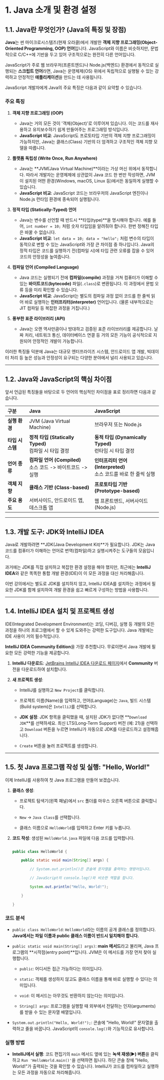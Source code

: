 # 1. Java 소개 및 환경 설정

## 1.1. Java란 무엇인가? (Java의 특징 및 장점)

**Java**는 썬 마이크로시스템즈(현재 오라클)에서 개발한 **객체 지향 프로그래밍(Object-Oriented Programming, OOP) 언어**입니다. JavaScript와 이름은 비슷하지만, 문법적으로 C/C++에 기반을 두고 있어 구조적으로는 완전히 다른 언어입니다.

JavaScript가 주로 웹 브라우저(프론트엔드)나 Node.js(백엔드) 환경에서 동적으로 실행되는 **스크립트 언어**라면, Java는 운영체제(OS) 위에서 독립적으로 실행될 수 있는 강력하고 안정적인 **애플리케이션**을 만드는 데 사용됩니다.

JavaScript 개발자에게 Java의 주요 특징은 다음과 같이 요약할 수 있습니다.

### 주요 특징

1.  **객체 지향 프로그래밍 (OOP)**
    *   Java는 거의 모든 것이 '객체(Object)'로 이루어져 있습니다. 이는 코드를 재사용하고 유지보수하기 쉽게 만들어주는 프로그래밍 방식입니다.
    *   **JavaScript 비교**: JavaScript도 프로토타입 기반의 객체 지향 프로그래밍이 가능하지만, Java는 클래스(Class) 기반의 더 엄격하고 구조적인 객체 지향 모델을 따릅니다.

2.  **플랫폼 독립성 (Write Once, Run Anywhere)**
    *   Java는 **JVM(Java Virtual Machine)**이라는 가상 머신 위에서 동작합니다. 따라서 개발자는 운영체제에 상관없이 Java 코드 한 번만 작성하면, JVM이 설치된 어떤 환경(Windows, macOS, Linux 등)에서든 동일하게 실행할 수 있습니다.
    *   **JavaScript 비교**: JavaScript 코드는 브라우저의 JavaScript 엔진이나 Node.js 런타임 환경에 종속되어 실행됩니다.

3.  **정적 타입 (Statically-Typed) 언어**
    *   Java는 변수를 선언할 때 반드시 **타입(type)**을 명시해야 합니다. 예를 들어, `int number = 10;` 처럼 숫자 타입임을 알려줘야 합니다. 한번 정해진 타입은 바꿀 수 없습니다.
    *   **JavaScript 비교**: `let data = 10; data = "hello";` 처럼 변수의 타입이 동적으로 변할 수 있는 JavaScript와 가장 큰 차이점 중 하나입니다. Java의 정적 타입은 코드를 실행하기 전(컴파일 시)에 타입 관련 오류를 잡을 수 있어 코드의 안정성을 높여줍니다.

4.  **컴파일 언어 (Compiled Language)**
    *   Java 코드는 실행되기 전에 **컴파일(compile)** 과정을 거쳐 컴퓨터가 이해할 수 있는 **바이트코드(bytecode)** 파일(`.class`)로 변환됩니다. 이 과정에서 문법 오류 등을 미리 확인할 수 있습니다.
    *   **JavaScript 비교**: JavaScript는 별도의 컴파일 과정 없이 코드를 한 줄씩 읽어 바로 실행하는 **인터프리터(interpreter)** 언어입니다. (물론 내부적으로는 JIT 컴파일 등 복잡한 과정을 거칩니다.)

5.  **풍부한 표준 라이브러리 (API)**
    *   Java는 오랜 역사만큼이나 방대하고 검증된 표준 라이브러리를 제공합니다. 날짜 처리, 네트워크 통신, 데이터베이스 연결 등 거의 모든 기능이 공식적으로 지원되어 안정적인 개발이 가능합니다.

이러한 특징들 덕분에 Java는 대규모 엔터프라이즈 시스템, 안드로이드 앱 개발, 빅데이터 처리 등 높은 성능과 안정성이 요구되는 다양한 분야에서 널리 사용되고 있습니다.

---

## 1.2. Java와 JavaScript의 핵심 차이점

앞서 언급된 특징들을 바탕으로 두 언어의 핵심적인 차이점을 표로 정리하면 다음과 같습니다.

| 구분 | Java | JavaScript |
| :--- | :--- | :--- |
| **실행 환경** | JVM (Java Virtual Machine) | 브라우저 또는 Node.js |
| **타입 시스템** | **정적 타입 (Statically Typed)**<br>컴파일 시 타입 결정 | **동적 타입 (Dynamically Typed)**<br>런타임 시 타입 결정 |
| **언어 종류** | **컴파일 언어 (Compiled)**<br>소스 코드 -> 바이트코드 -> 실행 | **인터프리터 언어 (Interpreted)**<br>소스 코드를 바로 한 줄씩 실행 |
| **객체 지향** | **클래스 기반 (Class-based)** | **프로토타입 기반 (Prototype-based)** |
| **주요 용도** | 서버사이드, 안드로이드 앱, 데스크톱 앱 | 웹 프론트엔드, 서버사이드(Node.js) |

---

## 1.3. 개발 도구: JDK와 IntelliJ IDEA



Java로 개발하려면 **JDK(Java Development Kit)**가 필요합니다. JDK는 Java 코드를 컴퓨터가 이해하는 언어로 번역(컴파일)하고 실행시켜주는 도구들의 모음입니다.



과거에는 JDK를 직접 설치하고 복잡한 환경 설정을 해야 했지만, 최근에는 **IntelliJ IDEA**와 같은 똑똑한 통합 개발 환경(IDE)이 이 모든 과정을 대신 처리해줍니다.



이번 강의에서는 별도로 JDK를 설치하지 않고, IntelliJ IDEA를 설치하는 과정에서 필요한 JDK를 함께 설치하여 개발 환경을 쉽고 빠르게 구성하는 방법을 사용합니다.



---



## 1.4. IntelliJ IDEA 설치 및 프로젝트 생성



IDE(Integrated Development Environment)는 코딩, 디버깅, 실행 등 개발의 모든 과정을 하나의 프로그램에서 할 수 있게 도와주는 강력한 도구입니다. Java 개발에는 IDE 사용이 거의 필수적입니다.



**IntelliJ IDEA Community Edition**을 가장 추천합니다. 무료이면서 Java 개발에 필요한 모든 강력한 기능을 제공합니다.



1.  **IntelliJ 다운로드**: [JetBrains IntelliJ IDEA 다운로드 페이지](https://www.jetbrains.com/idea/download/)에서 **Community** 버전을 다운로드하여 설치합니다.



2.  **새 프로젝트 생성**:

    -   IntelliJ를 실행하고 `New Project`를 클릭합니다.

    -   프로젝트 이름(Name)을 입력하고, 언어(Language)는 `Java`, 빌드 시스템(Build system)은 `IntelliJ`를 선택합니다.

    -   **JDK 설정**: JDK 항목을 클릭했을 때, 설치된 JDK가 없다면 **`Download JDK`**를 선택하세요. 최신 LTS(Long-Term Support) 버전 (예: 21)을 선택하고 `Download` 버튼을 누르면 IntelliJ가 자동으로 JDK를 다운로드하고 설정해줍니다.

    -   `Create` 버튼을 눌러 프로젝트를 생성합니다.



---



## 1.5. 첫 Java 프로그램 작성 및 실행: "Hello, World!"



이제 IntelliJ를 사용하여 첫 Java 프로그램을 만들어 보겠습니다.



1.  **클래스 생성**:

    -   프로젝트 탐색기(왼쪽 패널)에서 `src` 폴더를 마우스 오른쪽 버튼으로 클릭합니다.

    -   `New` -> `Java Class`를 선택합니다.

    -   클래스 이름으로 `HelloWorld`를 입력하고 Enter 키를 누릅니다.



2.  **코드 작성**: 생성된 `HelloWorld.java` 파일에 다음 코드를 입력합니다.



    ```java

    public class HelloWorld {

        public static void main(String[] args) {

            // System.out.println()은 콘솔에 문자열을 출력하는 명령어입니다.

            // JavaScript의 console.log()와 비슷한 역할을 합니다.

            System.out.println("Hello, World!");

        }

    }

    ```



### 코드 분석



-   `public class HelloWorld`: `HelloWorld`라는 이름의 공개 클래스를 정의합니다. **Java에서는 파일 이름과 public 클래스 이름이 반드시 일치해야 합니다.**

-   `public static void main(String[] args)`: **main 메서드**라고 불리며, Java 프로그램의 **시작점(entry point)**입니다. JVM은 이 메서드를 가장 먼저 찾아 실행합니다.

    -   `public`: 어디서든 접근 가능하다는 의미입니다.

    -   `static`: 객체를 생성하지 않고도 클래스 이름을 통해 바로 실행할 수 있다는 의미입니다.

    -   `void`: 이 메서드는 아무것도 반환하지 않는다는 의미입니다.

    -   `String[] args`: 프로그램을 실행할 때 외부에서 전달하는 인자(arguments)를 받을 수 있는 문자열 배열입니다.

-   `System.out.println("Hello, World!");`: 콘솔에 "Hello, World!" 문자열을 출력하고 줄을 바꿉니다. JavaScript의 `console.log()`와 기능적으로 유사합니다.



### 실행 방법



-   **IntelliJ에서 실행**: 코드 편집기의 `main` 메서드 옆에 있는 **녹색 재생(▶) 버튼**을 클릭하고 `Run 'HelloWorld.main()'`을 선택하면 됩니다. 하단 콘솔 창에 "Hello, World!"가 출력되는 것을 확인할 수 있습니다. IntelliJ가 코드를 컴파일하고 실행하는 모든 과정을 자동으로 처리해줍니다.
